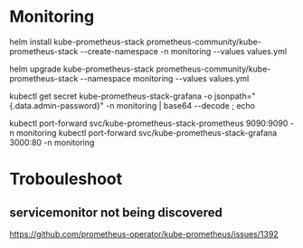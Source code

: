# Monitoring

helm install kube-prometheus-stack prometheus-community/kube-prometheus-stack --create-namespace -n monitoring  --values values.yml

helm upgrade kube-prometheus-stack prometheus-community/kube-prometheus-stack --namespace monitoring --values values.yml

kubectl get secret kube-prometheus-stack-grafana -o jsonpath="{.data.admin-password}"  -n monitoring | base64 --decode ; echo

kubectl port-forward svc/kube-prometheus-stack-prometheus 9090:9090 -n monitoring
kubectl port-forward svc/kube-prometheus-stack-grafana 3000:80 -n monitoring

# Trobouleshoot

## servicemonitor not being discovered

https://github.com/prometheus-operator/kube-prometheus/issues/1392